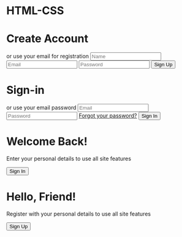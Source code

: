 # HTML-CSS
<!DOCTYPE html>
<html lang="en">
<head>
    <meta charset="UTF-8">
    <meta name="viewport" content="width=device-width, initial-scale=1.0">
    <link rel="stylesheet" href="https://cdnjs.cloudflare.com/ajax/libs/font-awesome/6.7.2/css/all.min.css">
    <link rel="stylesheet" href="style.css">
    <title> Login Page </title>
</head>
<body>
    <div class="container" id="container">
        <div class="form-container sign-up">
            <form>
                <h1>Create Account</h1>
                <div class="social-icons">
                    <a href="#" class="icon">
                    <i class="fa-brands fa-google-plus-g">
                    </i></a>
                    <a href="#" class="icon">
                    <i class="fa-brands fa-facebook-f">
                    </i></a>
                    <a href="#" class="icon">
                    <i class="fa-brands fa-linkedin-in">
                    </i></a>
                     <a href="#" class="icon">
                    <i class="fa-brands fa-tiktok">
                    </i></a>
                </div>
                <span>or use your email for registration</span>
                <input type="text" placeholder="Name" />
                <input type="email" placeholder="Email" />
                <input type="password" placeholder="Password" />
                <button type="submit">Sign Up</button>
            </form>
         </div>
         <div class="form-container sign-in">
            <form>
                <h1>Sign-in</h1>
                <div class="social-icons">
                    <a href="https://www.google.com/" class="icon">
                    <i class="fa-brands fa-google-plus-g">
                    </i></a>
                    <a href="https://www.facebook.com/" class="icon">
                    <i class="fa-brands fa-facebook-f">
                    </i></a>
                    <a href="https://www.linkedin.com/" class="icon">
                    <i class="fa-brands fa-linkedin-in">
                    </i></a>
                     <a href="https://www.tiktok.com/" class="icon">
                    <i class="fa-brands fa-tiktok">
                    </i></a>
                </div>
                <span>or use your email password</span>
                <input type="email" placeholder="Email" />
                <input type="password" placeholder="Password" />
                <a href="#" class="forgot-password">Forgot your password?</a>
                <button type="submit">Sign In</button>
            </form>
         </div>
          <div class="toggle-container">
            <div class="toggle">
                <div class="toggle-panel toggle-left">
                    <h1>Welcome Back!</h1>
                    <p>Enter your personal details
                    to use all site features</p>
                    <button class="hidden" 
                    id="login">Sign In</button>
                    </div>
                <div class="toggle-panel toggle-right">
                    <h1>Hello, Friend!</h1>
                    <p>Register with your personal details
                    to use all site features</p>
                    <button class="hidden" 
                    id="login">Sign Up</button>
                </div>
            </div>
          </div>
    </div>
    <script src="script.js"></script>
</body>

</html>
